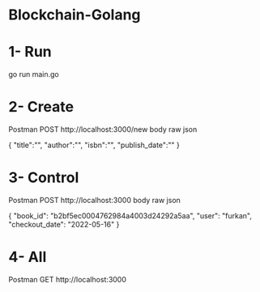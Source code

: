 # Blockchain-Golang

# 1- Run
go run main.go

# 2- Create
Postman POST
http://localhost:3000/new
body
raw
json

{ "title":"",
  "author":"",
  "isbn":"",
  "publish_date":""
}

# 3- Control
Postman POST
http://localhost:3000
body
raw 
json

{
 "book_id": "b2bf5ec0004762984a4003d24292a5aa",
 "user": "furkan",
 "checkout_date": "2022-05-16"
}

# 4- All
Postman GET
http://localhost:3000
